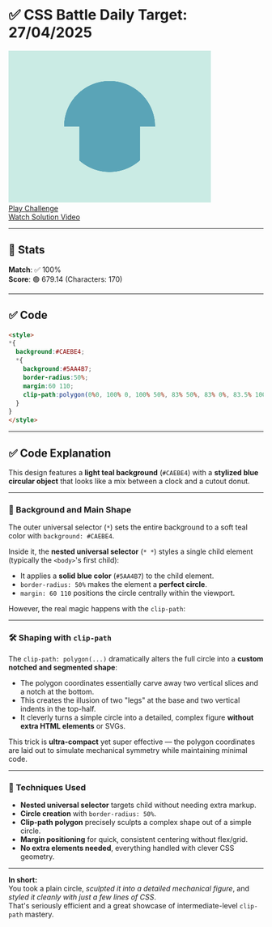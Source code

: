 # ✅ CSS Battle Daily Target: 27/04/2025

![Target](./images/27.png)  
[Play Challenge](https://cssbattle.dev/play/NEox2to6GLSfP1DKBJpm)  
[Watch Solution Video](https://youtube.com/shorts/4B1Q2Kw9g0k)

---

## 🔢 Stats

**Match**: ✅ 100%  
**Score**: 🟢 679.14 (Characters: 170)

---

## ✅ Code

```html
<style>
*{
  background:#CAEBE4;
  *{
    background:#5AA4B7;
    border-radius:50%;
    margin:60 110;
    clip-path:polygon(0%0, 100% 0, 100% 50%, 83% 50%, 83% 0%, 83.5% 100%, 7% 100%, 17% 100%, 16.5% 50%, 0 50%);
  }
}
</style>
```

---

## ✅ Code Explanation

This design features a **light teal background** (`#CAEBE4`) with a **stylized blue circular object** that looks like a mix between a clock and a cutout donut.

---

### 🎨 Background and Main Shape

The outer universal selector (`*`) sets the entire background to a soft teal color with `background: #CAEBE4`.

Inside it, the **nested universal selector** (`* *`) styles a single child element (typically the `<body>`'s first child):

- It applies a **solid blue color** (`#5AA4B7`) to the child element.
- `border-radius: 50%` makes the element a **perfect circle**.
- `margin: 60 110` positions the circle centrally within the viewport.
  
However, the real magic happens with the `clip-path`:

---

### 🛠️ Shaping with `clip-path`

The `clip-path: polygon(...)` dramatically alters the full circle into a **custom notched and segmented shape**:

- The polygon coordinates essentially carve away two vertical slices and a notch at the bottom.
- This creates the illusion of two "legs" at the base and two vertical indents in the top-half.
- It cleverly turns a simple circle into a detailed, complex figure **without extra HTML elements** or SVGs.

This trick is **ultra-compact** yet super effective — the polygon coordinates are laid out to simulate mechanical symmetry while maintaining minimal code.

---

### 🧠 Techniques Used

- **Nested universal selector** targets child without needing extra markup.
- **Circle creation** with `border-radius: 50%`.
- **Clip-path polygon** precisely sculpts a complex shape out of a simple circle.
- **Margin positioning** for quick, consistent centering without flex/grid.
- **No extra elements needed**, everything handled with clever CSS geometry.

---

**In short:**  
You took a plain circle, *sculpted it into a detailed mechanical figure*, and *styled it cleanly with just a few lines of CSS*.  
That's seriously efficient and a great showcase of intermediate-level `clip-path` mastery.
